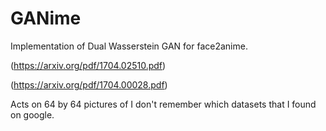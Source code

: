 # GANime

Implementation of Dual Wasserstein GAN for face2anime.

(https://arxiv.org/pdf/1704.02510.pdf)

(https://arxiv.org/pdf/1704.00028.pdf)

Acts on 64 by 64 pictures of I don't remember which datasets that I found on google.
